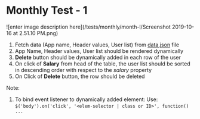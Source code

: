 # Monthly Test - 1

![enter image description here](/tests/monthly/month-l/Screenshot 2019-10-16 at 2.51.10 PM.png)

1. Fetch data (App name, Header values, User list) from [data.json](data.json) file
2. App Name, Header values, User list should be rendered dynamically
3. **Delete** button should be dynamically added in each row of the user
4. On click of **Salary** from head of the table, the user list should be sorted in descending order with respect to the *salary* property
5. On Click of **Delete** button, the row should be deleted

Note: 
1. To bind event listener to dynamically added element: Use: `$('body').on('click', '<elem-selector | class or ID>', function() ...`
